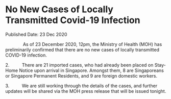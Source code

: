 <html>
    <meta http-equiv="Content-Type" content="text/html; charset=utf-8"/>
    <meta charset="utf-8"/>
    <title>No New Cases of Locally Transmitted Covid-19 Infection</title>
    <body><h1>No New Cases of Locally Transmitted Covid-19 Infection</h1>
    <p>Published Date: 23 Dec 2020</p> <p>&nbsp; &nbsp; &nbsp; &nbsp; &nbsp; &nbsp; &nbsp; As of 23 December 2020, 12pm, the Ministry of Health (MOH) has preliminarily confirmed that there are no new cases of locally transmitted COVID-19 infection. </p> <p>2.&nbsp; &nbsp; &nbsp; &nbsp; &nbsp; There are 21 imported cases, who had already been placed on Stay-Home Notice upon arrival in Singapore. Amongst them, 8 are Singaporeans or Singapore Permanent Residents, and 9 are foreign domestic workers.</p><p><p>3.&nbsp; &nbsp; &nbsp; &nbsp; &nbsp; We are still working through the details of the cases, and further updates will be shared via the MOH press release that will be issued tonight.</p></p></body>
</html>